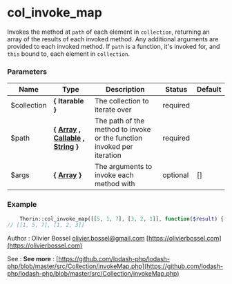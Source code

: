 # col_invoke_map

Invokes the method at `path` of each element in `collection`, returning
an array of the results of each invoked method. Any additional arguments
are provided to each invoked method. If `path` is a function, it's invoked
for, and `this` bound to, each element in `collection`.



### Parameters
Name  |  Type  |  Description  |  Status  |  Default
------------  |  ------------  |  ------------  |  ------------  |  ------------
$collection  |  **{ Itarable }**  |  The collection to iterate over  |  required  |
$path  |  **{ [Array](http://php.net/manual/en/language.types.array.php) , [Callable](http://php.net/manual/en/language.types.callable.php) , [String](http://php.net/manual/en/language.types.string.php) }**  |  The path of the method to invoke or the function invoked per iteration  |  required  |
$args  |  **{ [Array](http://php.net/manual/en/language.types.array.php) }**  |  The arguments to invoke each method with  |  optional  |  []

### Example
```php
	Thorin::col_invoke_map([[5, 1, 7], [3, 2, 1]], function($result) { sort($result); return $result;});
// [[1, 5, 7], [1, 2, 3]]
```
Author : Olivier Bossel [olivier.bossel@gmail.com](mailto:olivier.bossel@gmail.com) [https://olivierbossel.com](https://olivierbossel.com)

See : **See more** : [https://github.com/lodash-php/lodash-php/blob/master/src/Collection/invokeMap.php](https://github.com/lodash-php/lodash-php/blob/master/src/Collection/invokeMap.php)